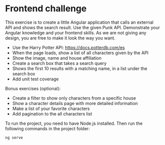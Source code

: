 # Frontend challenge
This exercise is to create a little Angular application that calls an external API and shows the search result. 
Use the given Punk API. Demonstrate your Angular knowledge and your frontend skills. 
As we are not giving any design, you are free to make it look the way you want.

- Use the Harry Potter API: https://docs.potterdb.com/es
- When the page loads, show a list of all characters given by the API
- Show the image, name and house affiliation
- Create a search box that takes a search query
- Shows the first 10 results with a matching name, in a list under the search box
- Add unit test coverage

Bonus exercises (optional):

- Create a filter to show only characters from a specific house
- Show a character details page with more detailed information
- Make a list of your favorite characters
- Add pagination to the all characters list


To run the project, you need to have Node.js installed. Then run the following commands in the project folder:

```ng serve```
